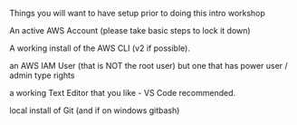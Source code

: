 
Things you will want to have setup prior to doing this intro workshop


An active AWS Account (please take basic steps to lock it down)

A working install of the AWS CLI (v2 if possible).

an AWS IAM User (that is NOT the root user) but one that has power user / admin  type rights

a working Text Editor that you like - VS Code recommended.

local install of Git (and if on windows gitbash)



